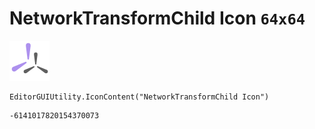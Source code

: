 # NetworkTransformChild Icon `64x64`
<img src="/img/NetworkTransformChild%20Icon.png" width=64 height=64>

``` CSharp
EditorGUIUtility.IconContent("NetworkTransformChild Icon")
```
```
-6141017820154370073
```
